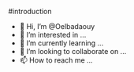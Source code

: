 #introduction
- 👋 Hi, I’m @Oelbadaouy
- 👀 I’m interested in ...
- 🌱 I’m currently learning ...
- 💞️ I’m looking to collaborate on ...
- 📫 How to reach me ...

<!---
Oelbadaouy/Oelbadaouy is a ✨ special ✨ repository because its `README.md` (this file) appears on your GitHub profile.
You can click the Preview link to take a look at your changes.
--->
